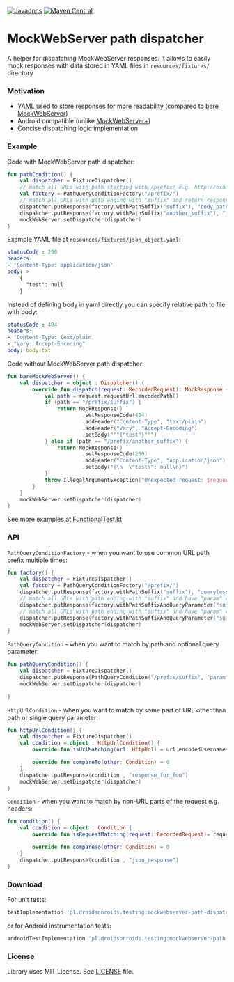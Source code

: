 [![Javadocs](https://javadoc.io/badge/pl.droidsonroids.testing/mockwebserver-path-dispatcher.svg?color=blue)](https://javadoc.io/doc/pl.droidsonroids.testing/mockwebserver-path-dispatcher)
[![Maven Central](https://maven-badges.herokuapp.com/maven-central/pl.droidsonroids.testing/mockwebserver-path-dispatcher/badge.svg?style=flat)](https://maven-badges.herokuapp.com/maven-central/pl.droidsonroids.testing/mockwebserver-path-dispatcher)

MockWebServer path dispatcher
=============

A helper for dispatching MockWebServer responses. It allows to easily mock responses with data stored in YAML files in `resources/fixtures/` directory 


### Motivation

- YAML used to store responses for more readability (compared to bare [MockWebServer](https://github.com/square/okhttp/tree/master/mockwebserver))
- Android compatible (unlike [MockWebServer+](https://github.com/orhanobut/mockwebserverplus))
- Concise dispatching logic implementation

### Example

Code with MockWebServer path dispatcher:
```kotlin
fun pathCondition() {
    val dispatcher = FixtureDispatcher()
    // match all URLs with path starting with /prefix/ e.g. http://example.test/prefix/
    val factory = PathQueryConditionFactory("/prefix/")
    // match all URLs with path ending with "suffix" and return response from fixtures/body_path.yaml
    dispatcher.putResponse(factory.withPathSuffix("suffix"), "body_path")
    dispatcher.putResponse(factory.withPathSuffix("another_suffix"), "json_object")
    mockWebServer.setDispatcher(dispatcher)
}
```
Example YAML file at `resources/fixtures/json_object.yaml`:
```yaml
statusCode : 200
headers:
- 'Content-Type: application/json'
body: >
    {
      "test": null
    }
```
Instead of defining body in yaml directly you can specify relative path to file with body:
```yaml
statusCode : 404
headers:
- 'Content-Type: text/plain'
- "Vary: Accept-Encoding"
body: body.txt
```

Code without MockWebServer path dispatcher:
```kotlin
fun bareMockWebServer() {
    val dispatcher = object : Dispatcher() {
        override fun dispatch(request: RecordedRequest): MockResponse {
            val path = request.requestUrl.encodedPath()
            if (path == "/prefix/suffix") {
                return MockResponse()
                        .setResponseCode(404)
                        .addHeader("Content-Type", "text/plain")
                        .addHeader("Vary", "Accept-Encoding")
                        .setBody("""{"test"}""")
            } else if (path == "/prefix/another_suffix") {
                return MockResponse()
                        .setResponseCode(200)
                        .addHeader("Content-Type", "application/json")
                        .setBody("{\n  \"test\": null\n}")
            }
            throw IllegalArgumentException("Unexpected request: $request")
        }
    }
    mockWebServer.setDispatcher(dispatcher)
}
```

See more examples at [FunctionalTest.kt](dispatcher/src/test/kotlin/pl/droidsonroids/testing/mockwebserver/FunctionalTest.kt)

### API

`PathQueryConditionFactory` - when you want to use common URL path prefix multiple times:

```kotlin
fun factory() {
    val dispatcher = FixtureDispatcher()
    val factory = PathQueryConditionFactory("/prefix/")
    dispatcher.putResponse(factory.withPathSuffix("suffix"), "queryless_response")
    // match all URLs with path ending with "suffix" and have "param" with any value as query parameter e.g. http://example.test/prefix/user/suffix?param
    dispatcher.putResponse(factory.withPathSuffixAndQueryParameter("suffix", "param"), "response_with_query_parameter")
    // match all URLs with path ending with "suffix" and have "param" with "value" as query parameter e.g. http://example.test/prefix/user/suffix?param=value
    dispatcher.putResponse(factory.withPathSuffixAndQueryParameter("suffix", "param", "value"), "response_with_query_parameter_and_value")
    mockWebServer.setDispatcher(dispatcher)
}
```

`PathQueryCondition` - when you want to match by path and optional query parameter:

```kotlin
fun pathQueryCondition() {
    val dispatcher = FixtureDispatcher()
    dispatcher.putResponse(PathQueryCondition("/prefix/suffix", "param", "value"), "response_with_query_parameter_and_value")
    mockWebServer.setDispatcher(dispatcher)
    
}
```

`HttpUrlCondition` - when you want to match by some part of URL other than path or single query parameter:

```kotlin
fun httpUrlCondition() {
    val dispatcher = FixtureDispatcher()
    val condition = object : HttpUrlCondition() {
        override fun isUrlMatching(url: HttpUrl) = url.encodedUsername() == "foo"

        override fun compareTo(other: Condition) = 0
    }
    dispatcher.putResponse(condition , "response_for_foo")
    mockWebServer.setDispatcher(dispatcher)    
}
```

`Condition` - when you want to match by non-URL parts of the request e.g. headers:

```kotlin
fun condition() {
    val condition = object : Condition {
        override fun isRequestMatching(request: RecordedRequest)= request.getHeader("Content-Type") == "application/json"

        override fun compareTo(other: Condition) = 0
    }
    dispatcher.putResponse(condition , "json_response")   
}
```

### Download
For unit tests:
```gradle
testImplementation 'pl.droidsonroids.testing:mockwebserver-path-dispatcher:1.1.0'
```
or for Android instrumentation tests:
```gradle
androidTestImplementation 'pl.droidsonroids.testing:mockwebserver-path-dispatcher:1.1.0'
```

### License
Library uses MIT License. See [LICENSE](LICENSE) file.